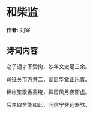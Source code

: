 # 和柴监

**作者**: 刘宰

## 诗词内容

之子通才不受拘，妙年文史足三余。

司征关市方共二，宴启华堂正乐胥。

锦帐笙歌香雾绕，禅房风月夜窗虚。

后生取舍能如此，问信宁非远器欤。

